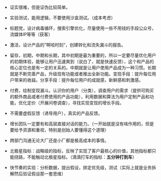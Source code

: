 - 证实很难，但是证伪比较简单。
    
- 实验测试，能用逻辑，不要使用沙盒测试。（成本考虑）
    
- 标题党，设计病毒循环，搜索引擎优化，尽量使用一些不用钱的手段公众号，流媒体IP等等（获客）
    
- 激活，设计产品的”啊哈时刻“，创建转化和流失漏斗的报告。
    
- 留存，初期，中期和长期，其中初期是最为重要的，所以一定要尽量优化用户的初期体验，能够让用户迅速爽到（说白了，就是快速反馈），这个和产品的核心定位也是有一定的关系的。中期就是让用户使用产品成为一种习惯。长期就是不断完善产品，升级现有功能或者推出全新功能。变现手段：提升每位用户带来的收益。分享手段：提升每位用户的成就感，新鲜感和刺激感。
    
- 付费，绘制变现漏斗。认识你的用户（分类），调查用户的需求（提供可购买的额外商品或者付费使用的产品功能），利用数据和算法为用户定制产品和功能，优化定价（开展问卷调查），寻找实现变现的增长手段。
    
- 不需要虚假反馈（诱导用户），真实的产品反馈。
- 增长团队一定要有和高层直接对话的能力。（一开始就是没有啥作用的，但是要给予资源和重视，特别是创始人要懂得这个道理）
    
- 跨部门沟通无论大厂还是小厂都是极高成本的事情。
    
- 北极星指标：战略级的指标，反映了实现了客户最核心的价值，其他指标都只能绕路，不能触动北极星指标。（滴滴打车的指标：**五分钟打到车**）
    
- 快节奏的实验：分析数据，提出假设，排定优先级，测试（实际上就是业务拆解然后验证假设那一套思维）